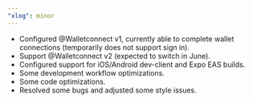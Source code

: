 ```yaml
---
"xlog": minor
---
```


- Configured @Walletconnect v1, currently able to complete wallet connections (temporarily does not support sign in).
- Support @Walletconnect v2 (expected to switch in June).
- Configured support for iOS/Android dev-client and Expo EAS builds.
- Some development workflow optimizations.
- Some code optimizations.
- Resolved some bugs and adjusted some style issues.
